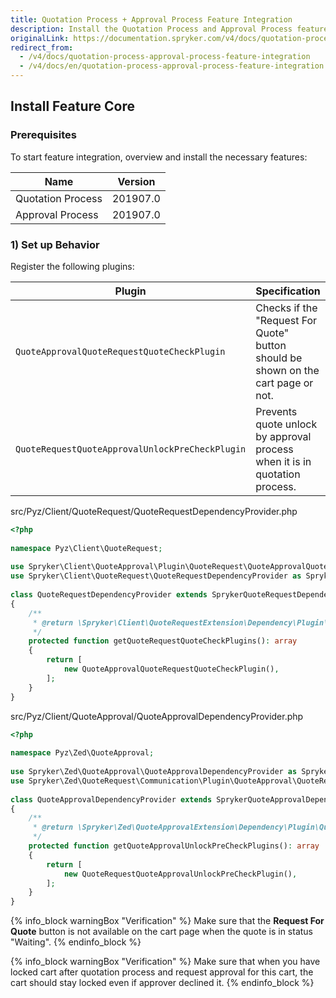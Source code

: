 ```yaml
---
title: Quotation Process + Approval Process Feature Integration
description: Install the Quotation Process and Approval Process features in your project.
originalLink: https://documentation.spryker.com/v4/docs/quotation-process-approval-process-feature-integration
redirect_from:
  - /v4/docs/quotation-process-approval-process-feature-integration
  - /v4/docs/en/quotation-process-approval-process-feature-integration
---
```


## Install Feature Core
### Prerequisites
To start feature integration, overview and install the necessary features:

| Name | Version |
| --- | --- |
| Quotation Process | 201907.0 |
| Approval Process | 201907.0 |

### 1) Set up Behavior
Register the following plugins:

| Plugin | Specification | Prerequisites | Namespace |
| --- | --- | --- | --- |
| `QuoteApprovalQuoteRequestQuoteCheckPlugin` | Checks if the "Request For Quote" button should be shown on the cart page or not. | None | `Spryker\Client\QuoteApproval\Plugin\QuoteRequest` |
| `QuoteRequestQuoteApprovalUnlockPreCheckPlugin` | Prevents quote unlock  by approval process when it is in quotation process. | None | `Spryker\Zed\QuoteRequest\Communication\Plugin\QuoteApproval` |

src/Pyz/Client/QuoteRequest/QuoteRequestDependencyProvider.php

```php
<?php
 
namespace Pyz\Client\QuoteRequest;
 
use Spryker\Client\QuoteApproval\Plugin\QuoteRequest\QuoteApprovalQuoteRequestQuoteCheckPlugin;
use Spryker\Client\QuoteRequest\QuoteRequestDependencyProvider as SprykerQuoteRequestDependencyProvider;
 
class QuoteRequestDependencyProvider extends SprykerQuoteRequestDependencyProvider
{
    /**
     * @return \Spryker\Client\QuoteRequestExtension\Dependency\Plugin\QuoteRequestQuoteCheckPluginInterface[]
     */
    protected function getQuoteRequestQuoteCheckPlugins(): array
    {
        return [
            new QuoteApprovalQuoteRequestQuoteCheckPlugin(),
        ];
    }
}
```

src/Pyz/Client/QuoteApproval/QuoteApprovalDependencyProvider.php

```php
<?php
 
namespace Pyz\Zed\QuoteApproval;
 
use Spryker\Zed\QuoteApproval\QuoteApprovalDependencyProvider as SprykerQuoteApprovalDependencyProvider;
use Spryker\Zed\QuoteRequest\Communication\Plugin\QuoteApproval\QuoteRequestQuoteApprovalUnlockPreCheckPlugin;
 
class QuoteApprovalDependencyProvider extends SprykerQuoteApprovalDependencyProvider
{
    /**
     * @return \Spryker\Zed\QuoteApprovalExtension\Dependency\Plugin\QuoteApprovalUnlockPreCheckPluginInterface[]
     */
    protected function getQuoteApprovalUnlockPreCheckPlugins(): array
    {
        return [
            new QuoteRequestQuoteApprovalUnlockPreCheckPlugin(),
        ];
    }
}
```

{% info_block warningBox "Verification" %}
Make sure that the **Request For Quote** button is not available on the cart page when the quote is in status "Waiting".
{% endinfo_block %}

{% info_block warningBox "Verification" %}
Make sure that when you have locked cart after quotation process and request approval for this cart, the cart should stay locked even if approver declined it.
{% endinfo_block %}
